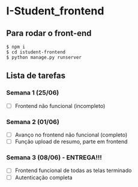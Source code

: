 # I-Student_frontend <br/>

<h2>Para rodar o front-end</h2>

```
$ npm i
$ cd istudent-frontend
$ python manage.py runserver
```

## Lista de tarefas <br/>

### Semana 1 (25/06)
- [ ] Frontend não funcional (incompleto) <br/>

### Semana 2 (01/06)
- [ ] Avanço no frontend não funcional (completo)
- [ ] Função upload de resumo, parte em frontend <br/>

### Semana 3 (08/06) - ENTREGA!!!
- [ ] Frontend funcional de todas as telas terminado 
- [ ] Autenticação completa
